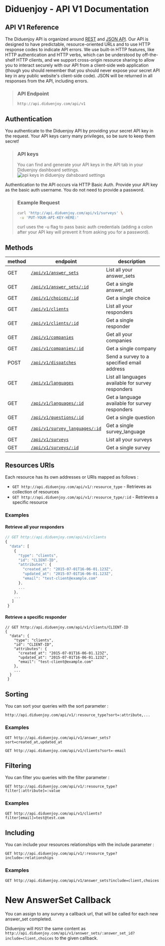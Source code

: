 # Diduenjoy - API V1 Documentation

## API V1 Reference

The Diduenjoy API is organized around [REST](https://en.wikipedia.org/wiki/Representational_state_transfer) and [JSON API](http://jsonapi.org/).
Our API is designed to have predictable, resource-oriented URLs and to use HTTP response codes to indicate API errors. We use built-in HTTP features, like HTTP authentication and HTTP verbs, which can be understood by off-the-shelf HTTP clients, and we support cross-origin resource sharing to allow you to interact securely with our API from a client-side web application (though you should remember that you should never expose your secret API key in any public website's client-side code). JSON will be returned in all responses from the API, including errors.

> ### API Endpoint
> 
> ``` http://api.diduenjoy.com/api/v1 ```

## Authentication

You authenticate to the Diduenjoy API by providing your secret API key in the request.
Your API keys carry many privileges, so be sure to keep them secret!

> ### API keys
> 
> You can find and generate your API keys in the API tab in your Diduenjoy dashboard settings.
> ![api keys in diduenjoy dahsboard settings](http://api.diduenjoy.com/api-key-screenshot.png)

Authentication to the API occurs via HTTP Basic Auth. Provide your API key as the basic auth username. You do not need to provide a password.


> ### Example Request
> 
> ```bash
> curl 'http://api.diduenjoy.com/api/v1/surveys' \
>  -u 'PUT-YOUR-API-KEY-HERE:'
>  ```
> 
> curl uses the -u flag to pass basic auth credentials (adding a colon after your API key will prevent it from asking you for a password).

## Methods

method | endpoint | description
------ | -------- | -----------
GET  | [`/api/v1/answer_sets`](methods/GET%20answer_sets%20collection) | List all your answer_sets
GET  | [`/api/v1/answer_sets/:id`](methods/GET%20answer_sets%resource) | Get a single answer_set
GET | [`/api/v1/choices/:id`](methods/GET%20choices%resource) | Get a single choice
GET | [`/api/v1/clients`](methods/GET%20clients%20collection) | List all your responders
GET | [`/api/v1/clients/:id`](methods/GET%20clients%resource) | Get a single responder
GET | [`/api/v1/companies`](methods/GET%20companies%20collection) | Get all your companies
GET | [`/api/v1/companies/:id`](methods/GET%20companies%resource) | Get a single company
POST | [`/api/v1/dispatches`](methods/GET%20dispatches%resource) | Send a survey to a specified email address
GET | [`/api/v1/languages`](methods/GET%20languages%20collection) | List all languages available for survey responders
GET | [`/api/v1/languages/:id`](methods/GET%20languages%resource) | Get a language available for survey responders
GET | [`/api/v1/questions/:id`](methods/GET%20questions%resource) | Get a single question
GET | [`/api/v1/survey_languages/:id`](methods/GET%20survey_languages%resource) | Get a single survey_language
GET | [`/api/v1/surveys`](methods/GET%20surveys%20collection) | List all your surveys
GET | [`/api/v1/surveys/:id`](methods/GET%20surveys%resource) | Get a single survey

## Resources URIs

Each resource has its own addresses or URIs mapped as follows :
- `GET http://api.diduenjoy.com/api/v1/:resource_type` - Retrieves as collection of resources
- `GET http://api.diduenjoy.com/api/v1/:resource_type/:id` - Retrieves a specific resource


### Examples

#### Retrieve all your responders

```javascript
// GET http://api.diduenjoy.com/api/v1/clients
{
  "data": [
    {
      "type": "clients",
      "id": "CLIENT-ID",
      "attributes": {
        "created_at": "2015-07-01T16-06-01.123Z",
        "updated_at": "2015-07-01T16-06-01.123Z",
        "email": "test-client@example.com"
      },
      ...
    },
    ...
   ]
 }
 ```

#### Retrieve a specific responder

```javscript
// GET http://api.diduenjoy.com/api/v1/clients/CLIENT-ID
{
  "data": {
    "type": "clients",
    "id": "CLIENT-ID",
    "attributes": {
      "created_at": "2015-07-01T16-06-01.123Z",
      "updated_at": "2015-07-01T16-06-01.123Z",
      "email": "test-client@example.com"
    },
    ...
  }
 }
```

## Sorting

You can sort your queries with the sort parameter :

```
http://api.diduenjoy.com/api/v1/:resource_type?sort=:attribute,...
```

### Examples

`GET http://api.diduenjoy.com/api/v1/answer_sets?sort=created_at,updated_at`

`GET http://api.diduenjoy.com/api/v1/clients?sort=-email`

## Filtering

You can filter you queries with the filter parameter :

```
GET http://api.diduenjoy.com/api/v1/:resource_type?filter[:attribute]=:value
```

### Examples

`GET http://api.diduenjoy.com/api/v1/clients?filter[email]=test@test.com`

## Including

You can include your resources relationships with the include parameter :

```
GET http://api.diduenjoy.com/api/v1/:resource_type?include=:relationships
```

### Examples

`GET http://api.diduenjoy.com/api/v1/answer_sets?include=client,choices`

# New AnswerSet Callback

You can assign to any survey a callback url, that will be called for each new answer_set completed.

Diduenjoy will `POST` the same content as `http://api.diduenjoy.com/api/v1/answer_sets/:answer_set_id?include=client,choices` to the given callback.


